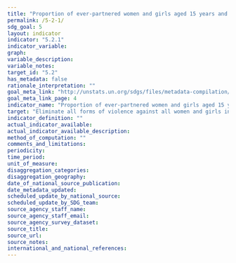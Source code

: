 ```yaml
---
title: "Proportion of ever-partnered women and girls aged 15 years and older subjected to physical, sexual or psychological violence by a current or former intimate partner in the previous 12 months, by form of violence and by age"
permalink: /5-2-1/
sdg_goal: 5
layout: indicator
indicator: "5.2.1"
indicator_variable: 
graph: 
variable_description: 
variable_notes: 
target_id: "5.2"
has_metadata: false
rationale_interpretation: ""
goal_meta_link: "http://unstats.un.org/sdgs/files/metadata-compilation/Metadata-Goal-5.pdf"
goal_meta_link_page: 4
indicator_name: "Proportion of ever-partnered women and girls aged 15 years and older subjected to physical, sexual or psychological violence by a current or former intimate partner in the previous 12 months, by form of violence and by age"
target: "Eliminate all forms of violence against all women and girls in the public and private spheres, including trafficking and sexual and other types of exploitation."
indicator_definition: ""
actual_indicator_available: 
actual_indicator_available_description: 
method_of_computation: ""
comments_and_limitations: 
periodicity: 
time_period: 
unit_of_measure: 
disaggregation_categories: 
disaggregation_geography: 
date_of_national_source_publication: 
date_metadata_updated: 
scheduled_update_by_national_source: 
scheduled_update_by_SDG_team: 
source_agency_staff_name: 
source_agency_staff_email: 
source_agency_survey_dataset: 
source_title: 
source_url: 
source_notes: 
international_and_national_references: 
---
```


